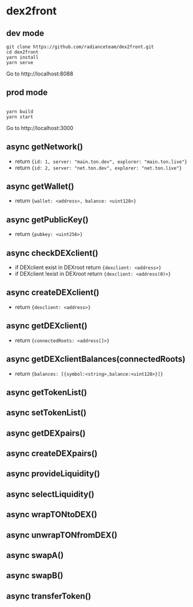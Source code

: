 # dex2front
## dev mode
```
git clone https://github.com/radianceteam/dex2front.git
cd dex2front
yarn install
yarn serve
```
Go to http://localhost:8088

## prod mode

```

yarn build
yarn start
```
Go to http://localhost:3000


## async getNetwork()
- return  `{id: 1, server: "main.ton.dev", explorer: "main.ton.live"}`
- return  `{id: 2, server: "net.ton.dev", explorer: "net.ton.live"}`

## async getWallet()
- return  `{wallet: <address>, balance: <uint128>}`

## async getPublicKey()
- return  `{pubkey: <uint256>}`

## async checkDEXclient(<pubkey>)
- if DEXclient exist in DEXroot return  `{dexclient: <address>}`
- if DEXclient !exist in DEXroot return  `{dexclient: <address(0)>}`

## async createDEXclient(<pubkey>)
- return  `{dexclient: <address>}`

## async getDEXclient(<dexclient>)
- return  `{connectedRoots: <address[]>}`

## async getDEXclientBalances(connectedRoots)
- return  `{balances: [{symbol:<string>,balance:<uint128>}]}`

## async getTokenList()

## async setTokenList()

## async getDEXpairs()

## async createDEXpairs()

## async provideLiquidity()

## async selectLiquidity()

## async wrapTONtoDEX()

## async unwrapTONfromDEX()

## async swapA()

## async swapB()

## async transferToken()
